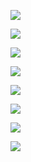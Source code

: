 ![](https://github.com/vlad507/frontend-project-lvl1/workflows/brainCI/badge.svg)

<a href="https://codeclimate.com/github/vlad507/frontend-project-lvl1/maintainability"><img src="https://api.codeclimate.com/v1/badges/68476ecb0d5e57c7ada0/maintainability" /></a>

<a href="https://codeclimate.com/github/vlad507/frontend-project-lvl1/test_coverage"><img src="https://api.codeclimate.com/v1/badges/68476ecb0d5e57c7ada0/test_coverage" /></a>

<a href="https://asciinema.org/a/55eJ0OwQ683RN9WyblHpz6cuZ"><img src="https://asciinema.org/a/55eJ0OwQ683RN9WyblHpz6cuZ.png"/></a>

<a href="https://asciinema.org/a/dNzcCWXIsTUoIjXw9ERlOHsFs"><img src="https://asciinema.org/a/dNzcCWXIsTUoIjXw9ERlOHsFs.png"/></a>

<a href="https://asciinema.org/a/RfyPti6ZjQ2T2Dzitb33DSlF2"><img src="https://asciinema.org/a/RfyPti6ZjQ2T2Dzitb33DSlF2.png"/></a>

<a href="https://asciinema.org/a/DXc0QQDEeSTIygl66KaKSqloY"><img src="https://asciinema.org/a/DXc0QQDEeSTIygl66KaKSqloY.png"/></a>

<a href="https://asciinema.org/a/r9gYpJdmkc54IR6hNhdS1s7KG"><img src="https://asciinema.org/a/r9gYpJdmkc54IR6hNhdS1s7KG.png"/></a>